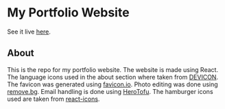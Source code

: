 # My Portfolio Website
See it live [here](https://bofmar.github.io/portfolio/).

## About
This is the repo for my portfolio website. The website is made using React. The language icons used in the about section where taken from [DEVICON](https://devicon.dev/). The favicon was generated using [favicon.io](https://favicon.io/). Photo editing was done using [remove.bg](https://www.remove.bg/). Email handling is done using [HeroTofu](https://herotofu.com/). The hamburger icons used are taken from [react-icons](https://react-icons.github.io/react-icons/).
